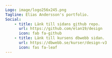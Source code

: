 ```yaml
---
Logo: image/logo256x245.png
Tagline: Elias Andersson's portfolio.
Social:
    - title: Länk till sidans github repo.
      url: https://github.com/elan19/design
      icon: fab fa-github
    - title: Länk till kursens dbwebb sidan.
      url: https://dbwebb.se/kurser/design-v3
      icon: fas fa-leaf
---
```


